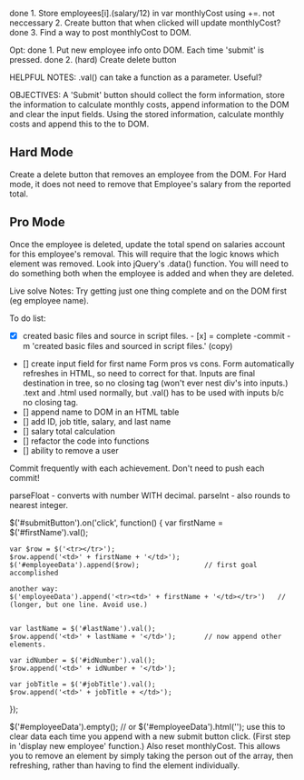 done 1. Store employees[i].(salary/12) in var monthlyCost using +=.
not neccessary 2. Create button that when clicked will update monthlyCost?
done 3. Find a way to post monthlyCost to DOM.

Opt: 
done 1. Put new employee info onto DOM. Each time 'submit' is pressed.
done 2. (hard) Create delete button

HELPFUL NOTES:
.val() can take a function as a parameter. Useful?

OBJECTIVES:
A 'Submit' button should collect the form information, store the 
information to calculate monthly costs, append information to the DOM and clear the input fields. 
Using the stored information, calculate monthly costs and append this to the to DOM.

## Hard Mode
Create a delete button that removes an employee from the DOM. For Hard mode, it 
does not need to remove that Employee's salary from the reported total.

## Pro Mode
Once the employee is deleted, update the total spend on salaries account for this employee's removal. 
This will require that the logic knows which element was removed. Look into jQuery's .data() function. 
You will need to do something both when the employee is added and when they are deleted.


Live solve Notes:
Try getting just one thing complete and on the DOM first (eg employee name).

To do list:
- [x]  created basic files and source in script files.          - [x] = complete
    -commit -m 'created basic files and sourced in script files.' (copy)
- [] create input field for first name
    Form pros vs cons. Form automatically refreshes in HTML, so need to correct for that.
    Inputs are final destination in tree, so no closing tag (won't ever nest div's into inputs.)
    .text and .html used normally, but .val() has to be used with inputs b/c no closing tag.
- [] append name to DOM in an HTML table
- [] add ID, job title, salary, and last name
- [] salary total calculation
- [] refactor the code into functions
- [] ability to remove a user

Commit frequently with each achievement. Don't need to push each commit!

parseFloat - converts with number WITH decimal.
parseInt - also rounds to nearest integer.




$('#submitButton').on('click', function() {
    var firstName = $('#firstName').val();

    var $row = $('<tr></tr>');
    $row.append('<td>' + firstName + '</td>');
    $('#employeeData').append($row);                // first goal accomplished

    another way:
    $('employeeData').append('<tr><td>' + firstName + '</td></tr>')   // (longer, but one line. Avoid use.)


    var lastName = $('#lastName').val();
    $row.append('<td>' + lastName + '</td>');       // now append other elements.
    
    var idNumber = $('#idNumber').val();
    $row.append('<td>' + idNumber + '</td>');
    
    var jobTitle = $('#jobTitle').val();
    $row.append('<td>' + jobTitle + </td>');

});

$('#employeeData').empty();         // or   $('#employeeData').html('');
    use this to clear data each time you append with a new submit button click. (First step in
    'display new employee' function.) Also reset monthlyCost.
    This allows you to remove an element by simply taking the person out of the array, then
    refreshing, rather than having to find the element individually.